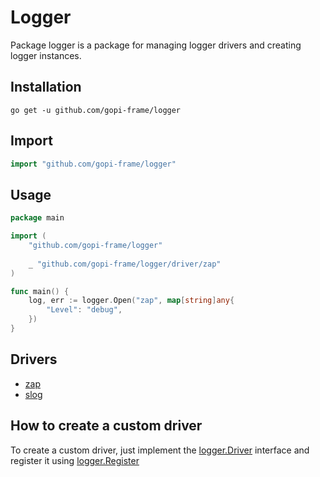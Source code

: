 # Logger
Package logger is a package for managing logger drivers and creating logger instances.

## Installation

```shell
go get -u github.com/gopi-frame/logger
```

## Import

```go
import "github.com/gopi-frame/logger"
```

## Usage

```go
package main

import (
	"github.com/gopi-frame/logger"
	
	_ "github.com/gopi-frame/logger/driver/zap"
)

func main() {
	log, err := logger.Open("zap", map[string]any{
		"Level": "debug",
    })
}
```

## Drivers

- [zap](driver/zap/README.md)
- [slog](driver/slog/README.md)

## How to create a custom driver

To create a custom driver, just implement
the [logger.Driver](https://pkg.go.dev/github.com/gopi-frame/contract/logger#Driver) interface
and register it using [logger.Register](https://pkg.go.dev/github.com/gopi-frame/logger#Register)
